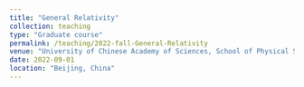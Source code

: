 ```yaml
---
title: "General Relativity"
collection: teaching
type: "Graduate course"
permalink: /teaching/2022-fall-General-Relativity
venue: "University of Chinese Academy of Sciences, School of Physical Sciences"
date: 2022-09-01
location: "Beijing, China"
---
```

